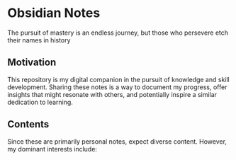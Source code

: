 # **Obsidian Notes** 

The pursuit of mastery is an endless journey, but those who persevere etch their names in history

## **Motivation**

This repository is my digital companion in the pursuit of knowledge and skill development. Sharing these notes is a way to document my progress, offer insights that might resonate with others, and potentially inspire a similar dedication to learning.

## **Contents**

Since these are primarily personal notes, expect diverse content. However, my dominant interests include:
